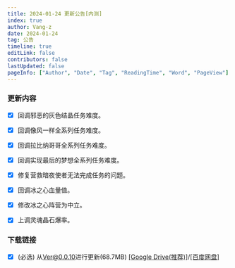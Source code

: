 ```yaml
---
title: 2024-01-24 更新公告[内测]
index: true
author: Vang-z
date: 2024-01-24
tag: 公告
timeline: true
editLink: false
contributors: false
lastUpdated: false
pageInfo: ["Author", "Date", "Tag", "ReadingTime", "Word", "PageView"]
---
```


### 更新内容
- [x] 回调<a>邪恶的灰色结晶</a>任务难度。
- [x] 回调<a>像风一样</a>全系列任务难度。
- [x] 回调<a>拉比纳哥哥</a>全系列任务难度。
- [x] 回调<a>实现最后的梦想</a>全系列任务难度。
- [x] 修复<a>营救暗夜使者</a>无法完成任务的问题。
- [x] 回调<a>冰之心</a>血量值。
- [x] 修改<a>冰之心阵营</a>为中立。
- [x] 上调<a>灵魂晶石</a>爆率。


### 下载链接
- [x] <a>(必选)</a> 从<a>Ver@0.0.10</a>进行更新(68.7MB) [[Google Drive(推荐)]](https://drive.google.com/file/d/1yXQRcOVudicz41s-8qnWggHlOevUEo3s/view)/[[百度网盘]](https://pan.baidu.com/s/15j_8N0aoWonW9_3PcgQ6qA?pwd=9v7t)
